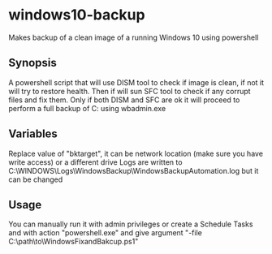 # windows10-backup
Makes backup of a clean image of a running Windows 10 using powershell

## Synopsis

A powershell script that will use DISM tool to check if image is clean, if not it will try to restore health. Then if will sun SFC tool to check if any corrupt files and fix them. Only if both DISM and SFC are ok it will proceed to perform a full backup of C: using wbadmin.exe 

## Variables

Replace value of "bktarget", it can be network location (make sure you have write access) or a different drive
Logs are written to C:\WINDOWS\Logs\WindowsBackup\WindowsBackupAutomation.log but it can be changed

## Usage

You can manually run it with admin privileges or create a Schedule Tasks and with action "powershell.exe" and give argument "-file C:\path\to\WindowsFixandBakcup.ps1"
